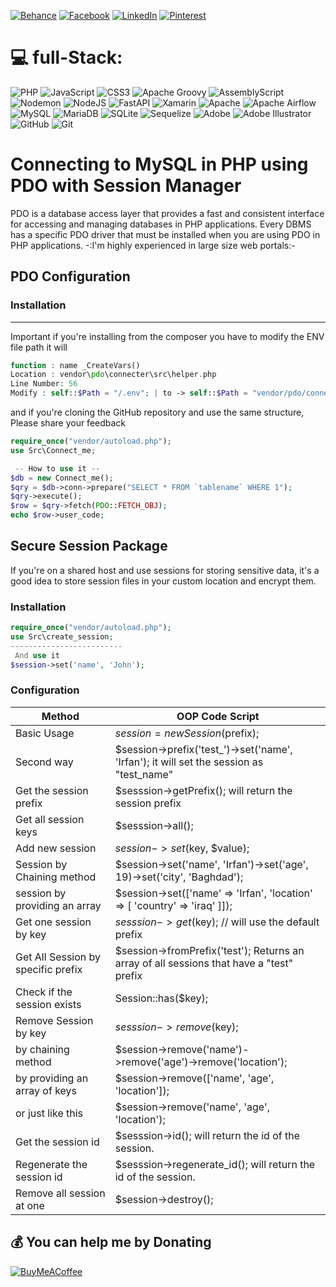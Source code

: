 
[![Behance](https://img.shields.io/badge/Behance-1769ff?logo=behance&logoColor=white)](https://behance.net/Irfan_Ghuori) [![Facebook](https://img.shields.io/badge/Facebook-%231877F2.svg?logo=Facebook&logoColor=white)](https://facebook.com/irfan.whitehead) [![LinkedIn](https://img.shields.io/badge/LinkedIn-%230077B5.svg?logo=linkedin&logoColor=white)](https://linkedin.com/in/irfan-ghuori-39b410155/) [![Pinterest](https://img.shields.io/badge/Pinterest-%23E60023.svg?logo=Pinterest&logoColor=white)](https://pinterest.com/irfanghuori_) 

# 💻 full-Stack:
![PHP](https://img.shields.io/badge/php-%23777BB4.svg?style=for-the-badge&logo=php&logoColor=white) ![JavaScript](https://img.shields.io/badge/javascript-%23323330.svg?style=for-the-badge&logo=javascript&logoColor=%23F7DF1E) ![CSS3](https://img.shields.io/badge/css3-%231572B6.svg?style=for-the-badge&logo=css3&logoColor=white) ![Apache Groovy](https://img.shields.io/badge/Apache%20Groovy-4298B8.svg?style=for-the-badge&logo=Apache+Groovy&logoColor=white) ![AssemblyScript](https://img.shields.io/badge/assembly%20script-%23000000.svg?style=for-the-badge&logo=assemblyscript&logoColor=white) ![Nodemon](https://img.shields.io/badge/NODEMON-%23323330.svg?style=for-the-badge&logo=nodemon&logoColor=%BBDEAD) ![NodeJS](https://img.shields.io/badge/node.js-6DA55F?style=for-the-badge&logo=node.js&logoColor=white) ![FastAPI](https://img.shields.io/badge/FastAPI-005571?style=for-the-badge&logo=fastapi) ![Xamarin](https://img.shields.io/badge/Xamarin-3199DC?style=for-the-badge&logo=xamarin&logoColor=white) ![Apache](https://img.shields.io/badge/apache-%23D42029.svg?style=for-the-badge&logo=apache&logoColor=white) ![Apache Airflow](https://img.shields.io/badge/Apache%20Airflow-017CEE?style=for-the-badge&logo=Apache%20Airflow&logoColor=white) ![MySQL](https://img.shields.io/badge/mysql-4479A1.svg?style=for-the-badge&logo=mysql&logoColor=white) ![MariaDB](https://img.shields.io/badge/MariaDB-003545?style=for-the-badge&logo=mariadb&logoColor=white) ![SQLite](https://img.shields.io/badge/sqlite-%2307405e.svg?style=for-the-badge&logo=sqlite&logoColor=white) ![Sequelize](https://img.shields.io/badge/Sequelize-52B0E7?style=for-the-badge&logo=Sequelize&logoColor=white) ![Adobe](https://img.shields.io/badge/adobe-%23FF0000.svg?style=for-the-badge&logo=adobe&logoColor=white) ![Adobe Illustrator](https://img.shields.io/badge/adobe%20illustrator-%23FF9A00.svg?style=for-the-badge&logo=adobe%20illustrator&logoColor=white) ![GitHub](https://img.shields.io/badge/github-%23121011.svg?style=for-the-badge&logo=github&logoColor=white) ![Git](https://img.shields.io/badge/git-%23F05033.svg?style=for-the-badge&logo=git&logoColor=white)



# Connecting to MySQL in PHP using PDO with Session Manager
PDO is a database access layer that provides a fast and consistent interface for accessing and managing databases in PHP applications. Every DBMS has a specific PDO driver that must be installed when you are using PDO in PHP applications.
-:I'm highly experienced in large size web portals:-

## PDO Configuration


### Installation 
------------
Important if you're installing from the composer 
you have to modify the ENV file path it will 
```php
function : name _CreateVars()
Location : vendor\pdo\connecter\src\helper.php
Line Number: 56
Modify : self::$Path = "/.env"; | to -> self::$Path = "vendor/pdo/connecter/src/.env";
```
and if you're cloning the GitHub repository and use the same structure, Please share your feedback  


```php
require_once("vendor/autoload.php");
use Src\Connect_me;

 -- How to use it --
$db = new Connect_me();
$qry = $db->conn->prepare("SELECT * FROM `tablename` WHERE 1");
$qry->execute();
$row = $qry->fetch(PDO::FETCH_OBJ);
echo $row->user_code;
```


 ## Secure Session Package
If you're on a shared host and use sessions for storing sensitive data, 
it's a good idea to store session files in your custom location and encrypt them.

### Installation
```php
require_once("vendor/autoload.php");
use Src\create_session;
-------------------------
 And use it
$session->set('name', 'John');
```
### Configuration

| Method        | OOP Code Script |
| ------------- | -------------   |
| Basic Usage   | $session = new Session($prefix);   |
| Second way  | $session->prefix('test_')->set('name', 'Irfan');  it will set the session as "test_name"    |
| Get the session prefix | $sesssion->getPrefix(); will return the session prefix |
| Get all session keys | $sesssion->all(); |
| Add new session | $session->set($key, $value); |
| Session by Chaining method | $session->set('name', 'Irfan')->set('age', 19)->set('city', 'Baghdad'); |
| session by providing an array | $session->set(['name' => 'Irfan', 'location' => [ 'country' => 'iraq' ]]); |
| Get one session by key | $sesssion->get($key); // will use the default prefix |
| Get All Session by specific prefix | $session->fromPrefix('test'); Returns an array of all sessions that have a "test" prefix|
| Check if the session exists | Session::has($key); |
| Remove Session by key        | $sesssion->remove($key); |
| by chaining method |  $session->remove('name')->remove('age')->remove('location'); |
| by providing an array of keys  | $session->remove(['name', 'age', 'location']); |
| or just like this  | $session->remove('name', 'age', 'location'); |
| Get the session id | $sesssion->id();  will return the id of the session. |
| Regenerate the session id   | $sesssion->regenerate_id();  will return the id of the session. |
| Remove all session at one        | $session->destroy(); |





  ## 💰 You can help me by Donating
  [![BuyMeACoffee](https://img.shields.io/badge/Buy%20Me%20a%20Coffee-ffdd00?style=for-the-badge&logo=buy-me-a-coffee&logoColor=black)](https://buymeacoffee.com/irfanghuori) 

  





